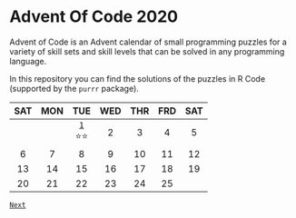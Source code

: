 # Advent Of Code 2020

Advent of Code is an Advent calendar of small programming puzzles for a variety of skill sets and skill levels that can be solved in any programming language.

In this repository you can find the solutions of the puzzles in R Code (supported by the `purrr` package). 

| SAT | MON | TUE | WED | THR | FRD | SAT |
|:--------:|:------:|:-------:|:---------:|:--------:|:------:|:--------:|
|          |        |    [`1`](R/Day-01.md)<br>:star::star:   |     2     |     3    |    4   |     5    |
|     6    |    7   |    8    |     9     |    10    |   11   |    12    |
|    13    |   14   |    15   |     16    |    17    |   18   |    19    |
|    20    |   21   |    22   |     23    |    24    |   25   |          |

[`Next`](R/Day-01.md)

